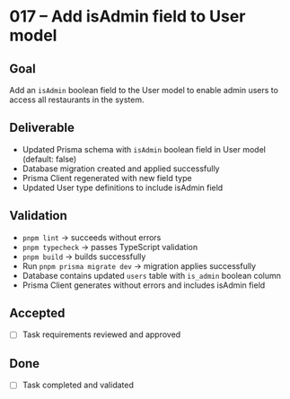 # 017 – Add isAdmin field to User model

## Goal

Add an `isAdmin` boolean field to the User model to enable admin users to access all restaurants in the system.

## Deliverable

- Updated Prisma schema with `isAdmin` boolean field in User model (default: false)
- Database migration created and applied successfully
- Prisma Client regenerated with new field type
- Updated User type definitions to include isAdmin field

## Validation

- `pnpm lint` → succeeds without errors
- `pnpm typecheck` → passes TypeScript validation
- `pnpm build` → builds successfully
- Run `pnpm prisma migrate dev` → migration applies successfully
- Database contains updated `users` table with `is_admin` boolean column
- Prisma Client generates without errors and includes isAdmin field

## Accepted

- [ ] Task requirements reviewed and approved

## Done

- [ ] Task completed and validated
